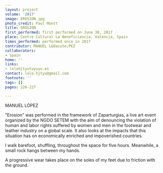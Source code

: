 ```yaml
---
layout: project
volume: '2017'
image: EROSION.jpg
photo_credit: Paul Montt
title: EROSION
first_performed: first performed on June 30, 2017
place: Centre Cultural La Beneficiencia, Valencia, Spain
times_performed: performed once in 2017
contributor: MANUEL L&Oacute;PEZ
collaborators:
- Spain
home: ''
links:
- lolohjtyutuyuyu.es
contact: lolo.hjtyu@gmail.com
footnote: ''
tags: []
pages: 226-227

---
```


MANUEL L&Oacute;PEZ

"Erosion" was performed in the framework of Zaparturgias, a live art event organized by the NGDO SETEM with the aim of denouncing the violation of human and labor rights suffered by women and men in the footwear and leather industry on a global scale. It also looks at the impacts that this situation has on economically enriched and impoverished countries.

I walk barefoot, shuffling, throughout the space for five hours. Meanwhile, a small rock hangs between my hands.

A progressive wear takes place on the soles of my feet due to friction with the ground.
